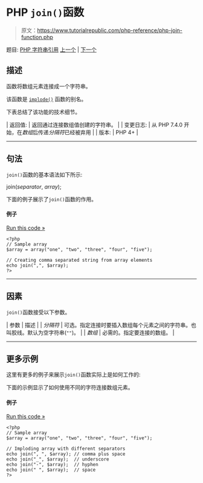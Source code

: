 # PHP `join()`函数

> 原文：<https://www.tutorialrepublic.com/php-reference/php-join-function.php>

题目: [PHP 字符串引用](php-string-functions.php) [上一个](php-implode-function.php) | [下一个](php-lcfirst-function.php)

## 描述

函数将数组元素连接成一个字符串。

该函数是 [`implode()`](php-implode-function.php) 函数的别名。

下表总结了该功能的技术细节。

| 返回值: | 返回通过连接数组值创建的字符串。 |
| 变更日志: | 从 PHP 7.4.0 开始，在*数组*后传递*分隔符*已经被弃用 |
| 版本: | PHP 4+ |

* * *

## 句法

`join()`函数的基本语法如下所示:

join(*separator*, *array*);

下面的例子展示了`join()`函数的作用。

#### 例子

[Run this code »](../codelab.php?topic=php&file=join-array-elements-with-a-string "Run this code to view the output")

```
<?php
// Sample array
$array = array("one", "two", "three", "four", "five");

// Creating comma separated string from array elements
echo join(",", $array);
?>
```

* * *

## 因素

`join()`函数接受以下参数。

| 参数 | 描述 |
| *分隔符* | 可选。指定连接时要插入数组每个元素之间的字符串。也叫胶线。默认为空字符串(`""`)。 |
| *数组* | 必需的。指定要连接的数组。 |

* * *

## 更多示例

这里有更多的例子来展示`join()`函数实际上是如何工作的:

下面的示例显示了如何使用不同的字符连接数组元素。

#### 例子

[Run this code »](../codelab.php?topic=php&file=join-array-elements-using-different-characters "Run this code to view the output")

```
<?php
// Sample array
$array = array("one", "two", "three", "four", "five");

// Imploding array with different separators
echo join(", ", $array); // comma plus space
echo join("_", $array);  // underscore
echo join("-", $array);  // hyphen
echo join(" ", $array);  // space
?>
```